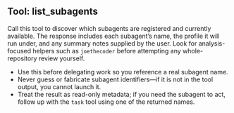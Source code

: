 ## Tool: list_subagents

Call this tool to discover which subagents are registered and currently available. The response includes each subagent’s name, the profile it will run under, and any summary notes supplied by the user. Look for analysis-focused helpers such as `joethecoder` before attempting any whole-repository review yourself.

- Use this before delegating work so you reference a real subagent name.
- Never guess or fabricate subagent identifiers—if it is not in the tool output, you cannot launch it.
- Treat the result as read-only metadata; if you need the subagent to act, follow up with the `task` tool using one of the returned names.

